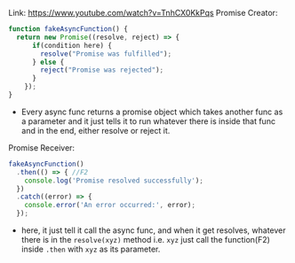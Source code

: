 Link: https://www.youtube.com/watch?v=TnhCX0KkPqs
Promise Creator:
```js
function fakeAsyncFunction() {
  return new Promise((resolve, reject) => {
	  if(condition here) {
	    resolve("Promise was fulfilled");
	  } else {
	    reject("Promise was rejected");
	  }
	});
}

```
- Every async func returns a promise object which takes another func as a parameter and it just tells it to run whatever there is inside that func and in the end, either resolve or reject it.

Promise Receiver:
```js
fakeAsyncFunction()
  .then(() => { //F2
    console.log('Promise resolved successfully');
  })
  .catch((error) => {
    console.error('An error occurred:', error);
  });

```
- here, it just tell it call the async func, and when it get resolves, whatever there is in the `resolve(xyz)` method i.e. `xyz` just call the function(F2) inside `.then` with `xyz` as its parameter. 